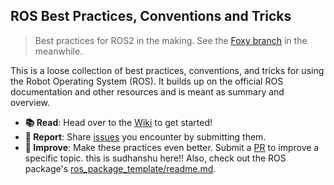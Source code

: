 ## ROS Best Practices, Conventions and Tricks

> Best practices for ROS2 in the making. See the [Foxy branch](https://github.com/leggedrobotics/ros_best_practices/tree/foxy) in the meanwhile.

This is a loose collection of best practices, conventions, and tricks for using the Robot Operating System (ROS). It builds up on the official ROS documentation and other resources and is meant as summary and overview.

- **📚 Read**: Head over to the [Wiki](https://github.com/leggedrobotics/ros_best_practices/wiki) to get started!
- **🐛 Report**: Share [issues](https://github.com/leggedrobotics/ros_best_practices/issues) you encounter by submitting them. 
- **🔧 Improve**: Make these practices even better. Submit a [PR](https://github.com/leggedrobotics/ros_best_practices/pulls) to improve a specific topic. 
this is sudhanshu here!!
Also, check out the ROS package's [ros_package_template/readme.md](ros_package_template/README.md).
